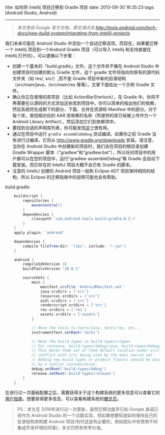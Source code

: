 title: 如何将 Intellij 项目迁移到 Gradle 项目
date: 2013-09-30 16:35:23
tags: [Android Studio, Android]

---

> _本文来自 Google 官方文档，原文请点击 http://tools.android.com/tech-docs/new-build-system/migrating-from-intellij-projects_

我们未来可能在 Android Studio 中添加一个自动迁移选项。而现在，如果要迁移一个 Intellij 项目到一个Android Gradle 项目（可以导入 Intellij 和支持直接在 Intellij 打开的），可以遵循以下步骤：

<!--more-->

* 创建一个基本的「build.gradle」文件。这个文件并不像在 Android Studio 中创建项目时创建的默认 Gradle 文件，这个 gradle 文件将指向你原有的源代码文件夹（如 res/, src/）,而不是 Gradle 项目中新的目录结构（src/main/java，/src/main/res 等等）。文章下面给出一个示例 Gradle 文件。
* 确认你正在使用的库项目（比如 ActionBarSherlock），在 Gradle 中，你将不再需要在以源码的方式添加这些库到项目中。你可以简单的指出他们的依赖，然后系统将生成剩下的部分，下载、合并在资源和 Manifest 中的部分。对于每个库，查找相对应的 AAR 库依赖的名称（所提供的库已经被上传作为一个 Android Library Artifact），然后添加它们到依赖项中。
* 要找到合适的声明库列表，你可能发现[这个](http://gradleplease.appspot.com/)很有用。
* 通过在项目中运行 `gradle assembleDebug` 测试编译。如果你之前 Gradle 没有进行过编译，它将从 http://www.gradle.org/downloads 安装。请注意，当你在 Android Studio 中创建新的项目时，我们会在项目的根目录创建 Gradle Wrapper 脚本（“gradlew”和“gradlew.bat”），所以任何项目中的用户都可以在您的项目中，运行“gradlew assembleDebug”等 Gradle 会自动下载安装。而已存在的 IntelliJ 项目大概不会已有 Gradle 的脚本。
* 注意的 IntelliJ 创建的 Android 项目一般和 Eclipse ADT 项目保持相同的结构，所以 Eclipse 的迁移指南中的说明可能也会有帮助。

build.gradle:
```groovy
    buildscript {
        repositories {
            mavenCentral()
        }
        dependencies {
            classpath 'com.android.tools.build:gradle:0.5.+'
        }
    }
    apply plugin: 'android'

    dependencies {
        compile fileTree(dir: 'libs', include: '*.jar')
    }

    android {
        compileSdkVersion 18
        buildToolsVersion "18.0.1"

        sourceSets {
            main {
                manifest.srcFile 'AndroidManifest.xml'
                java.srcDirs = ['src']
                resources.srcDirs = ['src']
                aidl.srcDirs = ['src']
                renderscript.srcDirs = ['src']
                res.srcDirs = ['res']
                assets.srcDirs = ['assets']
            }

            // Move the tests to tests/java, tests/res, etc...
            instrumentTest.setRoot('tests')

            // Move the build types to build-types/<type>
            // For instance, build-types/debug/java, build-types/debug/AndroidManifest.xml, ...
            // This moves them out of them default location under src/<type>/... which would
            // conflict with src/ being used by the main source set.
            // Adding new build types or product flavors should be accompanied
            // by a similar customization.
            debug.setRoot('build-types/debug')
            release.setRoot('build-types/release')
        }
    }
```

在进行过一次基础配置之后，需要获得关于这个构建系统的更多信息可以查看它的[用户指南](http://tools.android.com/tech-docs/new-build-system/user-guide)。想要获得更多信息，可以查看构建系统的[概览页](http://tools.android.com/tech-docs/new-build-system)。

> PS：本文在 2016年进行过一次更新，虽然迁移功能早已如 Google 承诺已经作为 Android Studio 的一个功能实现，但如果想要知道如何保持自己的目录结构来构建 Android 项目(有时这是有必要的，例如团队中有使用不同集成开发环境的同事)，本文仍然有参考价值。